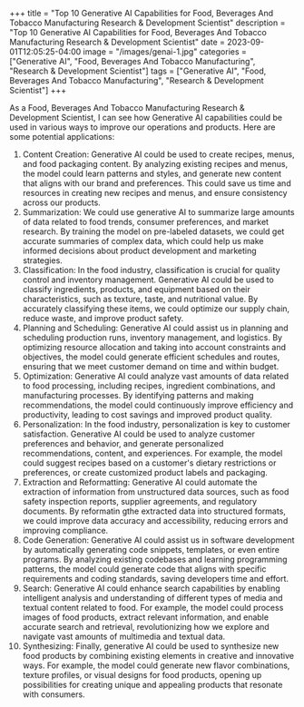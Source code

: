 +++
title = "Top 10 Generative AI Capabilities for Food, Beverages And Tobacco Manufacturing Research & Development Scientist"
description = "Top 10 Generative AI Capabilities for Food, Beverages And Tobacco Manufacturing Research & Development Scientist"
date = 2023-09-01T12:05:25-04:00
image = "/images/genai-1.jpg"
categories = ["Generative AI", "Food, Beverages And Tobacco Manufacturing", "Research & Development Scientist"]
tags = ["Generative AI", "Food, Beverages And Tobacco Manufacturing", "Research & Development Scientist"]
+++

As a Food, Beverages And Tobacco Manufacturing Research & Development Scientist, I can see how Generative AI capabilities could be used in various ways to improve our operations and products. Here are some potential applications:

1. Content Creation: Generative AI could be used to create recipes, menus, and food packaging content. By analyzing existing recipes and menus, the model could learn patterns and styles, and generate new content that aligns with our brand and preferences. This could save us time and resources in creating new recipes and menus, and ensure consistency across our products.
2. Summarization: We could use generative AI to summarize large amounts of data related to food trends, consumer preferences, and market research. By training the model on pre-labeled datasets, we could get accurate summaries of complex data, which could help us make informed decisions about product development and marketing strategies.
3. Classification: In the food industry, classification is crucial for quality control and inventory management. Generative AI could be used to classify ingredients, products, and equipment based on their characteristics, such as texture, taste, and nutritional value. By accurately classifying these items, we could optimize our supply chain, reduce waste, and improve product safety.
4. Planning and Scheduling: Generative AI could assist us in planning and scheduling production runs, inventory management, and logistics. By optimizing resource allocation and taking into account constraints and objectives, the model could generate efficient schedules and routes, ensuring that we meet customer demand on time and within budget.
5. Optimization: Generative AI could analyze vast amounts of data related to food processing, including recipes, ingredient combinations, and manufacturing processes. By identifying patterns and making recommendations, the model could continuously improve efficiency and productivity, leading to cost savings and improved product quality.
6. Personalization: In the food industry, personalization is key to customer satisfaction. Generative AI could be used to analyze customer preferences and behavior, and generate personalized recommendations, content, and experiences. For example, the model could suggest recipes based on a customer's dietary restrictions or preferences, or create customized product labels and packaging.
7. Extraction and Reformatting: Generative AI could automate the extraction of information from unstructured data sources, such as food safety inspection reports, supplier agreements, and regulatory documents. By reformatin gthe extracted data into structured formats, we could improve data accuracy and accessibility, reducing errors and improving compliance.
8. Code Generation: Generative AI could assist us in software development by automatically generating code snippets, templates, or even entire programs. By analyzing existing codebases and learning programming patterns, the model could generate code that aligns with specific requirements and coding standards, saving developers time and effort.
9. Search: Generative AI could enhance search capabilities by enabling intelligent analysis and understanding of different types of media and textual content related to food. For example, the model could process images of food products, extract relevant information, and enable accurate search and retrieval, revolutionizing how we explore and navigate vast amounts of multimedia and textual data.
10. Synthesizing: Finally, generative AI could be used to synthesize new food products by combining existing elements in creative and innovative ways. For example, the model could generate new flavor combinations, texture profiles, or visual designs for food products, opening up possibilities for creating unique and appealing products that resonate with consumers.